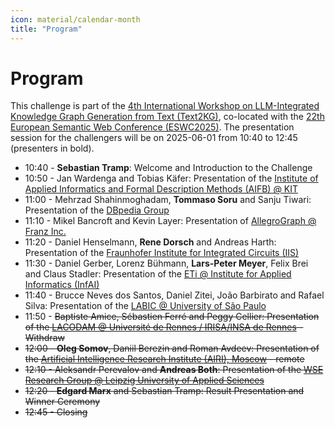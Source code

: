 ```yaml
---
icon: material/calendar-month
title: "Program"
---
```

<!-- markdownlint-disable MD012 MD013 MD024 MD033 -->
# Program

This challenge is part of the [4th International Workshop on LLM-Integrated Knowledge Graph Generation from Text (Text2KG)](https://aiisc.ai/text2kg2025), co-located with the [22th European Semantic Web Conference (ESWC2025)](https://2025.eswc-conferences.org/).
The presentation session for the challengers will be on 2025-06-01 from 10:40 to 12:45 (presenters in bold).

- 10:40 - **Sebastian Tramp**: Welcome and Introduction to the Challenge
- 10:50 - Jan Wardenga and Tobias Käfer: Presentation of the [Institute of Applied Informatics and Formal Description Methods (AIFB) @ KIT](https://www.aifb.kit.edu/english/index.php)
- 11:00 - Mehrzad Shahinmoghadam, **Tommaso Soru** and Sanju Tiwari: Presentation of the [DBpedia Group](https://www.dbpedia.org/)
- 11:10 - Mikel Bancroft and Kevin Layer: Presentation of [AllegroGraph @ Franz Inc.](https://franz.com/)
- 11:20 - Daniel Henselmann, **Rene Dorsch** and Andreas Harth: Presentation of the [Fraunhofer Institute for Integrated Circuits (IIS)](https://www.iis.fraunhofer.de/en.html)
- 11:30 - Daniel Gerber, Lorenz Bühmann, **Lars-Peter Meyer**, Felix Brei and Claus Stadler: Presentation of the [ETi @ Institute for Applied Informatics (InfAI)](https://cc-eti.org/)
- 11:40 - Brucce Neves dos Santos, Daniel Zitei, João Barbirato and Rafael Silva: Presentation of the [LABIC @ University of São Paulo](https://labic.icmc.usp.br/)
- 11:50 - <s>Baptiste Amice, Sébastien Ferré and Peggy Cellier: Presentation of the [LACODAM @ Université de Rennes / IRISA/INSA de Rennes](https://team.inria.fr/lacodam/)<s> - Withdraw
- 12:00 - **Oleg Somov**, Daniil Berezin and Roman Avdeev: Presentation of the [Artificial Intelligence Research Institute (AIRI), Moscow](https://airi.net/) - remote
- 12:10 - Aleksandr Perevalov and **Andreas Both**: Presentation of the [WSE Research Group @ Leipzig University of Applied Sciences](https://github.com/WSE-research)
- 12:20 - **Edgard Marx** and Sebastian Tramp: Result Presentation and Winner Ceremony
- 12:45 - Closing

